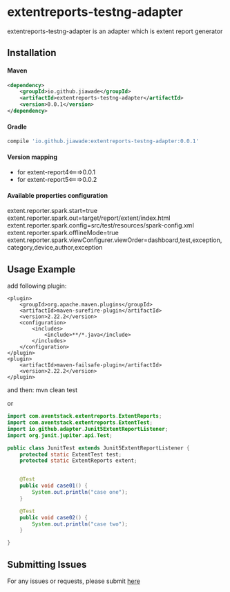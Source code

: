 
# extentreports-testng-adapter #

extentreports-testng-adapter is an adapter which is extent report generator 

## Installation

#### Maven
````xml
<dependency>
    <groupId>io.github.jiawade</groupId>
    <artifactId>extentreports-testng-adapter</artifactId>
    <version>0.0.1</version>
</dependency>
````

#### Gradle
````gradle
compile 'io.github.jiawade:extentreports-testng-adapter:0.0.1'
````

#### Version mapping
* for extent-report4<===>0.0.1
* for extent-report5<===>0.0.2


#### Available properties configuration
extent.reporter.spark.start=true
extent.reporter.spark.out=target/report/extent/index.html
extent.reporter.spark.config=src/test/resources/spark-config.xml
extent.reporter.spark.offlineMode=true
extent.reporter.spark.viewConfigurer.viewOrder=dashboard,test,exception,category,device,author,exception


## Usage Example
add following plugin:
````
<plugin>
    <groupId>org.apache.maven.plugins</groupId>
    <artifactId>maven-surefire-plugin</artifactId>
    <version>2.22.2</version>
    <configuration>
        <includes>
            <include>**/*.java</include>
        </includes>
    </configuration>
</plugin>
<plugin>
    <artifactId>maven-failsafe-plugin</artifactId>
    <version>2.22.2</version>
</plugin>
````
and then: mvn clean test

or
````java
import com.aventstack.extentreports.ExtentReports;
import com.aventstack.extentreports.ExtentTest;
import io.github.adapter.Junit5ExtentReportListener;
import org.junit.jupiter.api.Test;

public class JunitTest extends Junit5ExtentReportListener {
    protected static ExtentTest test;
    protected static ExtentReports extent;


    @Test
    public void case01() {
        System.out.println("case one");
    }

    @Test
    public void case02() {
        System.out.println("case two");
    }

}
````

## Submitting Issues
For any issues or requests, please submit [here](https://github.com/jiawade/extentreports-testng-adapter/issues)
